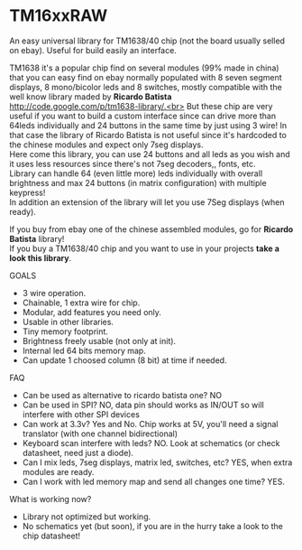 TM16xxRAW
=========


An easy universal library for TM1638/40 chip (not the board usually selled on ebay). Useful for build easily an interface.

TM1638 it's a popular chip find on several modules (99% made in china) that you can easy find on ebay normally populated
with 8 seven segment displays, 8 mono/bicolor leds and 8 switches, mostly compatible with
the well know library maded by <b>Ricardo Batista</b> http://code.google.com/p/tm1638-library/.<br>
But these chip are very useful if you want to build a custom interface since can drive more than 64leds individually and 24 buttons in the same time by just using 3 wire! In that case the library of Ricardo Batista is not useful since it's hardcoded to the chinese modules and expect only 7seg displays.<br>
Here come this library, you can use 24 buttons and all leds as you wish and it uses less resources since there's not 7seg decoders,, fonts, etc.<br>
Library can handle 64 (even little more) leds individually with overall brightness and max 24 buttons (in matrix configuration) with multiple keypress!<br>
In addition an extension of the library will let you use 7Seg displays (when ready).


If you buy from ebay one of the chinese assembled modules, go for <b>Ricardo Batista</b> library!<br>
If you buy a TM1638/40 chip and you want to use in your projects <b>take a look this library</b>.<br>

GOALS

  - 3 wire operation.
  - Chainable, 1 extra wire for chip.
  - Modular, add features you need only.
  - Usable in other libraries.
  - Tiny memory footprint.
  - Brightness freely usable (not only at init).
  - Internal led 64 bits memory map.
  - Can update 1 choosed column (8 bit) at time if needed.

FAQ

  - Can be used as alternative to ricardo batista one? NO
  - Can be used in SPI? NO, data pin should works as IN/OUT so will interfere with other SPI devices
  - Can work at 3.3v? Yes and No. Chip works at 5V, you'll need a signal translator (with one channel bidirectional)
  - Keyboard scan interfere with leds? NO. Look at schematics (or check datasheet, need just a diode).
  - Can I mix leds, 7seg displays, matrix led, switches, etc? YES, when extra modules are ready.
  - Can I work with led memory map and send all changes one time? YES.

What is working now?

  - Library not optimized but working.
  - No schematics yet (but soon), if you are in the hurry take a look to the chip datasheet!
